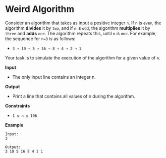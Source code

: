 # Weird Algorithm

Consider an algorithm that takes as input a positive integer `n`. If `n` is `even`, the algorithm **divides** it by `two`, and if `n` is `odd`, the algorithm **multiplies** it by `three` and **adds** `one`. The algorithm repeats this, until `n` is `one`. For example, the sequence for `n=3` is as follows:

- `3 → 10 → 5 → 16 → 8 → 4 → 2 → 1`

Your task is to simulate the execution of the algorithm for a given value of `n`.

**Input**
- The only input line contains an integer n.

**Output**
- Print a line that contains all values of n during the algorithm.

**Constraints**
- `1 ≤ n ≤ 106`

**Example**
```
Input:
3

Output:
3 10 5 16 8 4 2 1
```